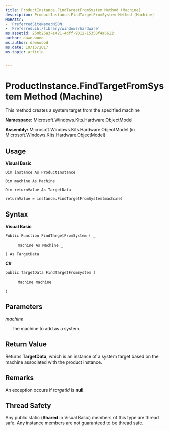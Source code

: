 ```yaml
---
title: ProductInstance.FindTargetFromSystem Method (Machine)
description: ProductInstance.FindTargetFromSystem Method (Machine)
MSHAttr:
- 'PreferredSiteName:MSDN'
- 'PreferredLib:/library/windows/hardware'
ms.assetid: 250b25a3-e421-4dff-9012-15358f4a6612
author: dawn.wood
ms.author: dawnwood
ms.date: 10/15/2017
ms.topic: article


---
```


# ProductInstance.FindTargetFromSystem Method (Machine)


This method creates a system target from the specified machine

**Namespace:** Microsoft.Windows.Kits.Hardware.ObjectModel

**Assembly:** Microsoft.Windows.Kits.Hardware.ObjectModel (in Microsoft.Windows.Kits.Hardware.ObjectModel)

## <span id="Usage"></span><span id="usage"></span><span id="USAGE"></span>Usage


**Visual Basic**

`Dim instance As ProductInstance`

`Dim machine As Machine`

`Dim returnValue As TargetData`

`returnValue = instance.FindTargetFromSystem(machine)`

## <span id="Syntax"></span><span id="syntax"></span><span id="SYNTAX"></span>Syntax


**Visual Basic**

`Public Function FindTargetFromSystem ( _`

          `machine As Machine _`

`) As TargetData`

**C#**

`public TargetData FindTargetFromSystem (`

          `Machine machine`

`)`

## <span id="Parameters"></span><span id="parameters"></span><span id="PARAMETERS"></span>Parameters


*machine*

     The machine to add as a system.

## <span id="Return_Value"></span><span id="return_value"></span><span id="RETURN_VALUE"></span>Return Value


Returns **TargetData**, which is an instance of a system target based on the machine associated with the product instance.

## <span id="Remarks"></span><span id="remarks"></span><span id="REMARKS"></span>Remarks


An exception occurs if *targetId* is **null**.

## <span id="Thread_Safety"></span><span id="thread_safety"></span><span id="THREAD_SAFETY"></span>Thread Safety


Any public static (**Shared** in Visual Basic) members of this type are thread safe. Any instance members are not guaranteed to be thread safe.

 

 






